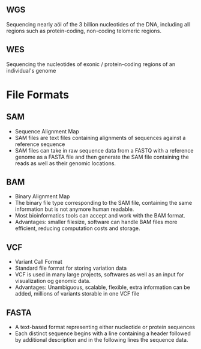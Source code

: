 ## WGS
Sequencing nearly aöl of the 3 billion nucleotides of the DNA, including all regions such as protein-coding, non-coding telomeric regions.

## WES
Sequencing the nucleotides of exonic / protein-coding regions of an individual's genome

# File Formats
## SAM
- Sequence Alignment Map
- SAM files are text files containing alignments of sequences against a reference sequence
- SAM files can take in raw sequence data from a FASTQ  with a reference genome as a FASTA file and then generate the SAM file containing the reads as well as their genomic locations.

## BAM
- Binary Alignment Map
- The binary file type corresponding to the SAM file, containing the same information but is not anymore human readable.
- Most bioinformatics tools can accept and work with the BAM format.
- Advantages: smaller filesize, software can handle BAM files more efficient, reducing computation costs and storage.

## VCF
- Variant Call Format
- Standard file format for storing variation data
- VCF is used in many large projects, softwares as well as an input for visualization og genomic data.
- Advantages: Unambiguous, scalable, flexible, extra information can be added, millions of variants storable in one VCF file

## FASTA
- A text-based format representing either nucleotide or protein sequences
- Each distinct sequence begins with a line containing a header followed by additional description and in the following lines the sequence data.














